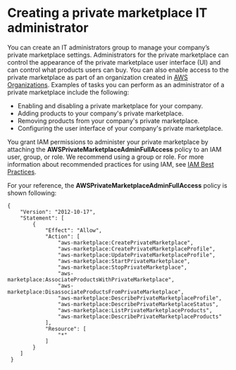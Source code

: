 # Creating a private marketplace IT administrator<a name="it-administrator"></a>

You can create an IT administrators group to manage your company’s private marketplace settings\. Administrators for the private marketplace can control the appearance of the private marketplace user interface \(UI\) and can control what products users can buy\. You can also enable access to the private marketplace as part of an organization created in [AWS Organizations](https://docs.aws.amazon.com/organizations/latest/userguide/)\. Examples of tasks you can perform as an administrator of a private marketplace include the following: 
+ Enabling and disabling a private marketplace for your company\.
+ Adding products to your company's private marketplace\.
+ Removing products from your company's private marketplace\.
+ Configuring the user interface of your company's private marketplace\.

You grant IAM permissions to administer your private marketplace by attaching the **AWSPrivateMarketplaceAdminFullAccess** policy to an IAM user, group, or role\. We recommend using a group or role\. For more information about recommended practices for using IAM, see [IAM Best Practices](https://docs.aws.amazon.com/IAM/latest/UserGuide/best-practices.html)\.

For your reference, the **AWSPrivateMarketplaceAdminFullAccess** policy is shown following:

```
{
    "Version": "2012-10-17",
    "Statement": [
        {
            "Effect": "Allow",
            "Action": [
                "aws-marketplace:CreatePrivateMarketplace",
                "aws-marketplace:CreatePrivateMarketplaceProfile",
                "aws-marketplace:UpdatePrivateMarketplaceProfile",
                "aws-marketplace:StartPrivateMarketplace",
                "aws-marketplace:StopPrivateMarketplace",
                "aws-marketplace:AssociateProductsWithPrivateMarketplace",
                "aws-marketplace:DisassociateProductsFromPrivateMarketplace",
                "aws-marketplace:DescribePrivateMarketplaceProfile",
                "aws-marketplace:DescribePrivateMarketplaceStatus",
                "aws-marketplace:ListPrivateMarketplaceProducts",
                "aws-marketplace:DescribePrivateMarketplaceProducts"
            ],
            "Resource": [
                "*"
            ]
        }
    ]
 }
```